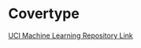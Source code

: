 # Covertype

[UCI Machine Learning Repository
Link](https://archive.ics.uci.edu/ml/datasets/Covertype)
